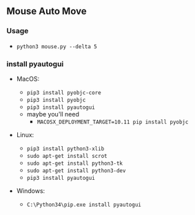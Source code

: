 ## Mouse Auto Move

### Usage
- `python3 mouse.py --delta 5`

### install pyautogui
- MacOS:
	- `pip3 install pyobjc-core`
	- `pip3 install pyobjc`
	- `pip3 install pyautogui`
	- maybe you'll need
		- `MACOSX_DEPLOYMENT_TARGET=10.11 pip install pyobjc`

- Linux:
	- `pip3 install python3-xlib`
	- `sudo apt-get install scrot`
	- `sudo apt-get install python3-tk`
	- `sudo apt-get install python3-dev`
	- `pip3 install pyautogui`

- Windows:
	- `C:\Python34\pip.exe install pyautogui`